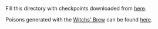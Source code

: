 Fill this directory with checkpoints downloaded from [here](https://drive.google.com/drive/folders/1MMebJznKStXcFT31MKyyec2GMWcsrwtP?usp=sharing).
 
Poisons generated with the [Witchs' Brew](https://github.com/JonasGeiping/poisoning-gradient-matching) can be found [here](https://www.dropbox.com/sh/y8bwq0fqqkcz36d/AAC58nZRwRRtKDsn-rk8S1hca?dl=0).
